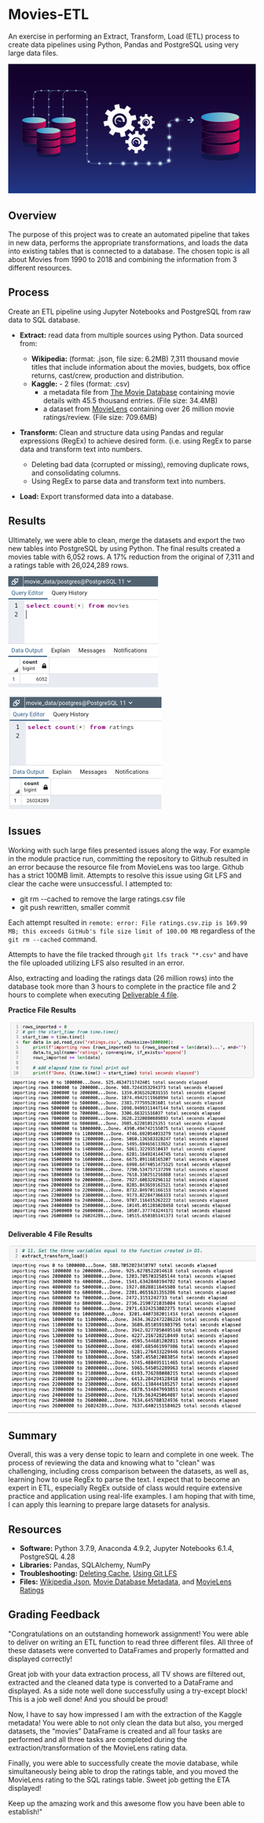 # Movies-ETL

An exercise in performing an Extract, Transform, Load (ETL) process to create data pipelines using Python, Pandas and PostgreSQL using very large data files.

![image](https://github.com/amylio/Movies-ETL/blob/main/MOD8_Challenge_Submission/Resources/Images/ETL-monitoring.png)

## Overview

The purpose of this project was to create an automated pipeline that takes in new data, performs the appropriate transformations, and loads the data into existing tables that is connected to a database. The chosen topic is all about Movies from 1990 to 2018 and combining the information from 3 different resources.

## Process

Create an ETL pipeline using Jupyter Notebooks and PostgreSQL from raw data to SQL database.

* **Extract:** read data from multiple sources using Python. Data sourced from:
	* **Wikipedia:** (format: .json, file size: 6.2MB) 7,311 thousand movie titles that include information about the movies, budgets, box office returns, cast/crew, production and distribution.
	* **Kaggle:** - 2 files (format: .csv)
		* a metadata file from [The Movie Database](https://www.themoviedb.org/) containing movie details with 45.5 thousand entries. (File size: 34.4MB)
		* a dataset from [MovieLens](https://movielens.org/) containing over 26 million movie ratings/review. (File size: 709.6MB)

* **Transform:** Clean and structure data using Pandas and regular expressions (RegEx) to achieve desired form. (i.e. using RegEx to parse data and transform text into numbers.
	* Deleting bad data (corrupted or missing), removing duplicate rows, and consolidating columns.
	* Using RegEx to parse data and transform text into numbers.

* **Load:** Export transformed data into a database.

## Results

Ultimately, we were able to clean, merge the datasets and export the two new tables into PostgreSQL by using Python. The final results created a movies table with 6,052 rows. A 17% reduction from the original of 7,311 and a ratings table with 26,024,289 rows.

![movie](https://github.com/amylio/Movies-ETL/blob/main/MOD8_Challenge_Submission/Resources/movies_query.png)

![ratings](https://github.com/amylio/Movies-ETL/blob/main/MOD8_Challenge_Submission/Resources/ratings_query.png)

## Issues

Working with such large files presented issues along the way. For example in the module practice run, committing the repository to Github resulted in an error because the resource file from MovieLens was too large. Github has a strict 100MB limit. Attempts to resolve this issue using Git LFS and clear the cache were unsuccessful. I attempted to:
* git rm --cached to remove the large ratings.csv file
* git push rewritten, smaller commit

Each attempt resulted in `remote: error: File ratings.csv.zip is 169.99 MB; this exceeds GitHub's file size limit of 100.00 MB` regardless of the `git rm --cached` command.

Attempts to have the file tracked through `git lfs track "*.csv"` and have the file uploaded utilizing LFS also resulted in an error. 

Also, extracting and loading the ratings data (26 million rows) into the database took more than 3 hours to complete in the practice file and 2 hours to complete when executing [Deliverable 4 file](https://github.com/amylio/Movies-ETL/blob/main/MOD8_Challenge_Submission/ETL_create_database.ipynb).

**Practice File Results**

![timestamp](https://github.com/amylio/Movies-ETL/blob/main/MOD8_Challenge_Submission/Resources/Images/timestamp_ratings_TTL.png)

**Deliverable 4 File Results**

![timestampfinal](https://github.com/amylio/Movies-ETL/blob/main/MOD8_Challenge_Submission/Resources/Images/TimedResults-TTL.png)

## Summary

Overall, this was a very dense topic to learn and complete in one week. The process of reviewing the data and knowing what to "clean" was challenging, including cross comparison between the datasets, as well as, learning how to use RegEx to parse the text. I expect that to become an expert in ETL, especially RegEx outside of class would require extensive practice and application using real-life examples. I am hoping that with time, I can apply this learning to prepare large datasets for analysis.  

## Resources
* **Software:** Python 3.7.9, Anaconda 4.9.2, Jupyter Notebooks 6.1.4, PostgreSQL 4.28
* **Libraries:** Pandas, SQLAlchemy, NumPy
* **Troubleshooting:** [Deleting Cache](https://docs.github.com/en/github/managing-large-files/removing-files-from-a-repositorys-history), [Using Git LFS](https://git-lfs.github.com/)
* **Files:** [Wikipedia Json](https://github.com/amylio/Movies-ETL/blob/main/MOD8_Challenge_Submission/Resources/wikipedia-movies.json), [Movie Database Metadata](https://github.com/amylio/Movies-ETL/blob/main/MOD8_Challenge_Submission/Resources/movies_metadata.csv.zip), and [MovieLens Ratings](https://www.kaggle.com/rounakbanik/the-movies-dataset?select=ratings.csv)  

## Grading Feedback
"Congratulations on an outstanding homework assignment! You were able to deliver on writing an ETL function to read three different files. All three of these datasets were converted to DataFrames and properly formatted and displayed correctly!

Great job with your data extraction process, all TV shows are filtered out, extracted and the cleaned data type is converted to a DataFrame and displayed. As a side note well done successfully using a try-except block! This is a job well done! And you should be proud!

Now, I have to say how impressed I am with the extraction of the Kaggle metadata! You were able to not only clean the data but also, you merged datasets, the “movies” DataFrame is created and all four tasks are performed and all three tasks are completed during the extraction/transformation of the MovieLens rating data.  

Finally, you were able to successfully create the movie database, while simultaneously being able to drop the ratings table, and you moved the MovieLens rating to the SQL ratings table. Sweet job getting the ETA displayed!

Keep up the amazing work and this awesome flow you have been able to establish!"
